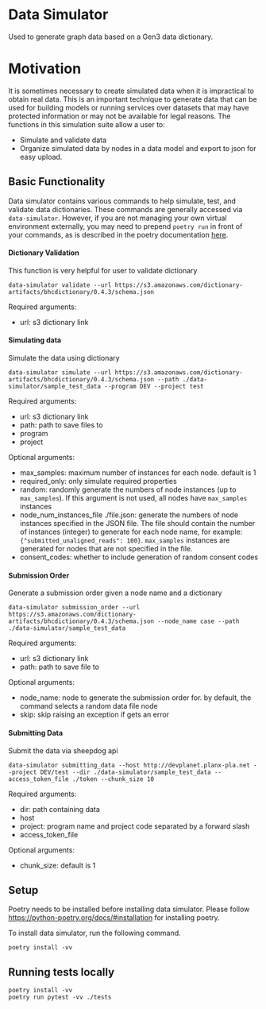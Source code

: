 # Data Simulator
Used to generate graph data based on a Gen3 data dictionary.


# Motivation

It is sometimes necessary to create simulated data when it is impractical to obtain real data. This is an important technique to generate data that can be used for building models or running services over datasets that may have protected information or may not be available for legal reasons.  The functions in this simulation suite allow a user to:

* Simulate and validate data
* Organize simulated data by nodes in a data model and export to json for easy upload.


## Basic Functionality

Data simulator contains various commands to help simulate, test, and validate data dictionaries. These commands are generally accessed via `data-simulator`. However, if you are not managing your own virtual environment externally, you may need to prepend `poetry run` in front of your commands, as is described in the poetry documentation [here](https://python-poetry.org/docs/basic-usage/#using-poetry-run).

#### Dictionary Validation

This function is very helpful for user to validate dictionary
```
data-simulator validate --url https://s3.amazonaws.com/dictionary-artifacts/bhcdictionary/0.4.3/schema.json
```

Required arguments:
* url: s3 dictionary link

#### Simulating data

Simulate the data using dictionary
```
data-simulator simulate --url https://s3.amazonaws.com/dictionary-artifacts/bhcdictionary/0.4.3/schema.json --path ./data-simulator/sample_test_data --program DEV --project test
```

Required arguments:
* url: s3 dictionary link
* path: path to save files to
* program
* project

Optional arguments:
* max_samples: maximum number of instances for each node. default is 1
* required_only: only simulate required properties
* random: randomly generate the numbers of node instances (up to `max_samples`). If this argument is not used, all nodes have `max_samples` instances
* node_num_instances_file ./file.json: generate the numbers of node instances specified in the JSON file. The file should contain the number of instances (integer)  to generate for each node name, for example: `{"submitted_unaligned_reads": 100}`. `max_samples` instances are generated for nodes that are not specified in the file.
* consent_codes: whether to include generation of random consent codes

#### Submission Order

Generate a submission order given a node name and a dictionary
```
data-simulator submission_order --url https://s3.amazonaws.com/dictionary-artifacts/bhcdictionary/0.4.3/schema.json --node_name case --path ./data-simulator/sample_test_data
```

Required arguments:
* url: s3 dictionary link
* path: path to save file to

Optional arguments:
* node_name: node to generate the submission order for. by default, the command selects a random data file node
* skip: skip raising an exception if gets an error

#### Submitting Data

Submit the data via sheepdog api

```
data-simulator submitting_data --host http://devplanet.planx-pla.net --project DEV/test --dir ./data-simulator/sample_test_data --access_token_file ./token --chunk_size 10
```

Required arguments:
* dir: path containing data
* host
* project: program name and project code separated by a forward slash
* access_token_file

Optional arguments:
* chunk_size: default is 1

## Setup
Poetry needs to be installed before installing data simulator.
Please follow https://python-poetry.org/docs/#installation for installing poetry.

To install data simulator, run the following command.
```
poetry install -vv
```

## Running tests locally
```
poetry install -vv
poetry run pytest -vv ./tests
```
